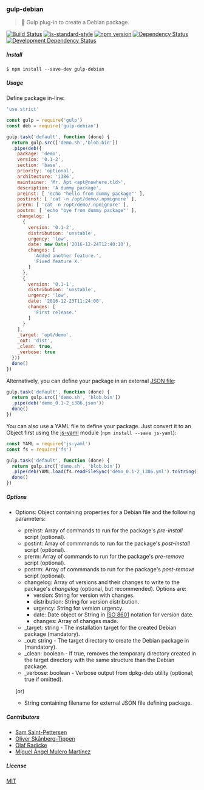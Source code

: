 ### gulp-debian
> :tropical_drink: Gulp plug-in to create a Debian package.

[![Build Status](https://travis-ci.org/stpettersens/gulp-debian.png?branch=master)](https://travis-ci.org/stpettersens/gulp-debian)
[![js-standard-style](https://img.shields.io/badge/code%20style-standard-brightgreen.svg)](https://github.com/feross/standard)
[![npm version](https://badge.fury.io/js/gulp-debian.svg)](http://npmjs.com/package/gulp-debian)
[![Dependency Status](https://david-dm.org/stpettersens/gulp-debian.png?theme=shields.io)](https://david-dm.org/stpettersens/gulp-debian) [![Development Dependency Status](https://david-dm.org/stpettersens/gulp-debian/dev-status.png?theme=shields.io)](https://david-dm.org/stpettersens/gulp-debian?type=dev)

##### Install

    $ npm install --save-dev gulp-debian

##### Usage

Define package in-line:

```js
'use strict'

const gulp = require('gulp')
const deb = require('gulp-debian')

gulp.task('default', function (done) {
  return gulp.src(['demo.sh','blob.bin'])
  .pipe(deb({
    package: 'demo',
    version: '0.1-2',
    section: 'base',
    priority: 'optional',
    architecture: 'i386',
    maintainer: 'Mr. Apt <apt@nowhere.tld>',
    description: 'A dummy package',
    preinst: [ 'echo "hello from dummy package"' ],
    postinst: [ 'cat -n /opt/demo/.npmignore' ],
    prerm: [ 'cat -n /opt/demo/.npmignore' ],
    postrm: [ 'echo "bye from dummy package"' ],
    changelog: [
      {
        version: '0.1-2',
        distribution: 'unstable',
        urgency: 'low',
        date: new Date('2016-12-24T12:40:10'),
        changes: [
          'Added another feature.',
          'Fixed feature X.'
        ]
      },
      {
        version: '0.1-1',
        distribution: 'unstable',
        urgency: 'low',
        date: '2016-12-23T11:24:00',
        changes: [
          'First release.'
        ]
      }
    ],
    _target: 'opt/demo',
    _out: 'dist',
    _clean: true,
    _verbose: true
  }))
  done()
})
```

Alternatively, you can define your package in an external [JSON file](demo_0.1-2_i386.json):

```js
gulp.task('default', function (done) {
  return gulp.src(['demo.sh', 'blob.bin'])
  .pipe(deb('demo_0.1-2_i386.json'))
  done()
})
```

You can also use a YAML file to define your package. Just convert it to an Object first using
the [js-yaml](https://github.com/nodeca/js-yaml) module (`npm install --save js-yaml`):

```js
const YAML = require('js-yaml')
const fs = require('fs')

gulp.task('default', function (done) {
  return gulp.src(['demo.sh', 'blob.bin'])
  .pipe(deb(YAML.load(fs.readFileSync('demo_0.1-2_i386.yml').toString())))
  done()
})
```

##### Options

* Options: Object containing properties for a Debian file and the following parameters:
    * preinst: Array of commands to run for the package's *pre-install* script (optional).
    * postint: Array of commmands to run for the package's *post-install* script (optional).
    * prerm: Array of commands to run for the package's *pre-remove* script (optional).
    * postrm: Array of commmands to run for the package's *post-remove* script (optional).
    * changelog: Array of versions and their changes to write to the package's *changelog* (optional, but recommended). Options are:
        * version: String for version with changes.
        * distribution: String for version distribution.
        * urgency: String for version urgency.
        * date: Date object or String in [ISO 8601](https://en.wikipedia.org/wiki/ISO_8601) notation for version date.
        * changes: Array of changes made.
    * _target: string - The installation target for the created Debian package (mandatory).
    * _out: string - The target directory to create the Debian package in (mandatory).
    * _clean: boolean - If true, removes the temporary directory created in the target directory with the same structure than the Debian package.
    * _verbose: boolean - Verbose output from dpkg-deb utility (optional; true if omitted).

  (or)

  * String containing filename for external JSON file defining package.

##### Contributors

* [Sam Saint-Pettersen](https://github.com/stpettersens)
* [Oliver Skånberg-Tippen](https://github.com/oskanberg)
* [Olaf Radicke](https://github.com/OlafRadicke)
* [Míguel Ángel Mulero Martínez](https://github.com/McGiverGim)

##### License

[MIT](https://opensource.org/licenses/MIT)
